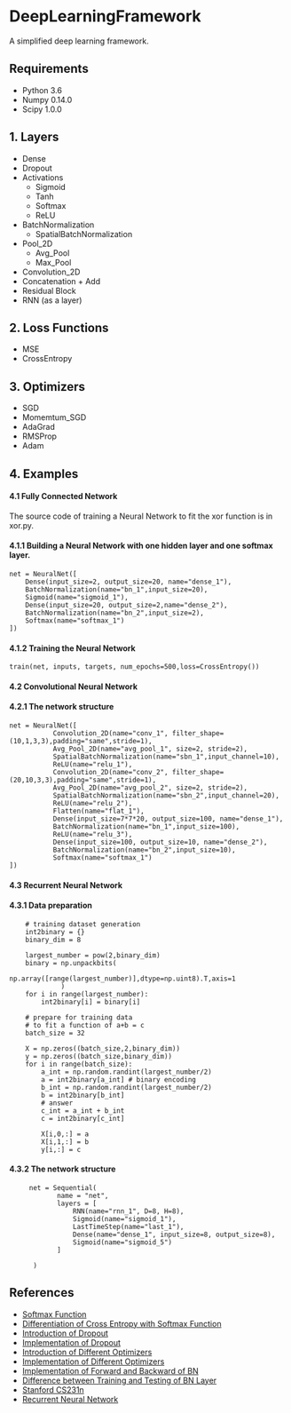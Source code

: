 DeepLearningFramework
=====
A simplified deep learning framework.<br>

## Requirements
* Python 3.6
* Numpy 0.14.0
* Scipy 1.0.0


## 1. Layers
* Dense
* Dropout
* Activations
  * Sigmoid
  * Tanh
  * Softmax
  * ReLU
* BatchNormalization
  * SpatialBatchNormalization
* Pool_2D
  * Avg_Pool
  * Max_Pool
* Convolution_2D
* Concatenation + Add
* Residual Block
* RNN (as a layer)
  

## 2. Loss Functions
* MSE
* CrossEntropy

## 3. Optimizers
* SGD 
* Momemtum_SGD 
* AdaGrad
* RMSProp
* Adam

## 4. Examples

#### 4.1 Fully Connected Network
The source code of training a Neural Network to fit the xor function is in xor.py.
#### 4.1.1 Building a Neural Network with one hidden layer and one softmax layer.
```
net = NeuralNet([
    Dense(input_size=2, output_size=20, name="dense_1"),
    BatchNormalization(name="bn_1",input_size=20),
    Sigmoid(name="sigmoid_1"),
    Dense(input_size=20, output_size=2,name="dense_2"),
    BatchNormalization(name="bn_2",input_size=2),
    Softmax(name="softmax_1")
])
```
#### 4.1.2 Training the Neural Network
```
train(net, inputs, targets, num_epochs=500,loss=CrossEntropy())
```

#### 4.2 Convolutional Neural Network

#### 4.2.1 The network structure
```
net = NeuralNet([
           Convolution_2D(name="conv_1", filter_shape=(10,1,3,3),padding="same",stride=1),
           Avg_Pool_2D(name="avg_pool_1", size=2, stride=2),
           SpatialBatchNormalization(name="sbn_1",input_channel=10),
           ReLU(name="relu_1"),
           Convolution_2D(name="conv_2", filter_shape=(20,10,3,3),padding="same",stride=1),
           Avg_Pool_2D(name="avg_pool_2", size=2, stride=2),
           SpatialBatchNormalization(name="sbn_2",input_channel=20),
           ReLU(name="relu_2"),
           Flatten(name="flat_1"),
           Dense(input_size=7*7*20, output_size=100, name="dense_1"),
           BatchNormalization(name="bn_1",input_size=100),
           ReLU(name="relu_3"),
           Dense(input_size=100, output_size=10, name="dense_2"),
           BatchNormalization(name="bn_2",input_size=10),
           Softmax(name="softmax_1")                 
])
```

#### 4.3 Recurrent Neural Network

#### 4.3.1 Data preparation

```
    # training dataset generation
    int2binary = {}
    binary_dim = 8

    largest_number = pow(2,binary_dim)
    binary = np.unpackbits(
                 np.array([range(largest_number)],dtype=np.uint8).T,axis=1
             )
    for i in range(largest_number):
        int2binary[i] = binary[i]

    # prepare for training data
    # to fit a function of a+b = c
    batch_size = 32

    X = np.zeros((batch_size,2,binary_dim))
    y = np.zeros((batch_size,binary_dim))
    for i in range(batch_size):
        a_int = np.random.randint(largest_number/2)
        a = int2binary[a_int] # binary encoding
        b_int = np.random.randint(largest_number/2)
        b = int2binary[b_int]
        # answer
        c_int = a_int + b_int
        c = int2binary[c_int]

        X[i,0,:] = a
        X[i,1,:] = b
        y[i,:] = c
```

#### 4.3.2 The network structure
```
     net = Sequential(
            name = "net",
            layers = [
                RNN(name="rnn_1", D=8, H=8),
                Sigmoid(name="sigmoid_1"),
                LastTimeStep(name="last_1"),
                Dense(name="dense_1", input_size=8, output_size=8),
                Sigmoid(name="sigmoid_5")
            ]

      )              
```

## References
* [Softmax Function](https://www.dropbox.com/s/rxrtz3auu845fuy/Softmax.pdf?dl=0)
* [Differentiation of Cross Entropy with Softmax Function](https://stats.stackexchange.com/questions/277203/differentiation-of-cross-entropy)
* [Introduction of Dropout](https://blog.csdn.net/stdcoutzyx/article/details/49022443)
* [Implementation of Dropout](https://blog.csdn.net/hjimce/article/details/50413257)
* [Introduction of Different Optimizers](https://blog.csdn.net/u010089444/article/details/76725843)
* [Implementation of Different Optimizers](https://wiseodd.github.io/techblog/2016/06/22/nn-optimization/)
* [Implementation of Forward and Backward of BN](https://kratzert.github.io/2016/02/12/understanding-the-gradient-flow-through-the-batch-normalization-layer.html)
* [Difference between Training and Testing of BN Layer](https://www.quora.com/How-does-batch-normalization-behave-differently-at-training-time-and-test-time)
* [Stanford CS231n](http://cs231n.github.io/convolutional-networks/)
* [Recurrent Neural Network](http://manutdzou.github.io/2016/07/11/RNN-backpropagation.html)


